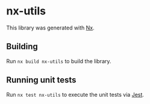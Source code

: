 # nx-utils

This library was generated with [Nx](https://nx.dev).

## Building

Run `nx build nx-utils` to build the library.

## Running unit tests

Run `nx test nx-utils` to execute the unit tests via [Jest](https://jestjs.io).
